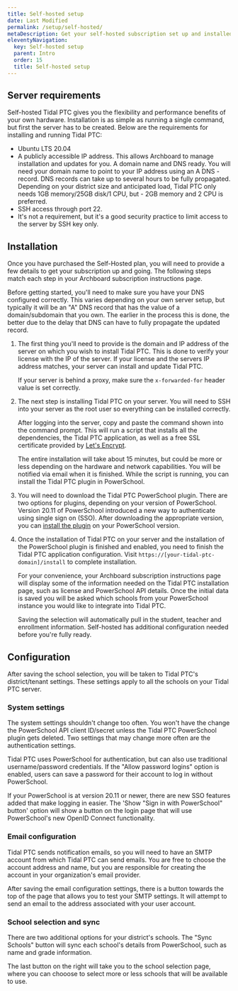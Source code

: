 ```yaml
---
title: Self-hosted setup
date: Last Modified
permalink: /setup/self-hosted/
metaDescription: Get your self-hosted subscription set up and installed.
eleventyNavigation:
  key: Self-hosted setup
  parent: Intro
  order: 15
  title: Self-hosted setup
---
```


## Server requirements

Self-hosted Tidal PTC gives you the flexibility and performance benefits of your own hardware. Installation is as simple as running a single command, but first the server has to be created. Below are the requirements for installing and running Tidal PTC:

- Ubuntu LTS 20.04
- A publicly accessible IP address. This allows Archboard to manage installation and updates for you.
A domain name and DNS ready. You will need your domain name to point to your IP address using an A DNS - record. DNS records can take up to several hours to be fully propagated.
Depending on your district size and anticipated load, Tidal PTC only needs 1GB memory/25GB disk/1 CPU, but - 2GB memory and 2 CPU is preferred.
- SSH access through port 22.
- It's not a requirement, but it's a good security practice to limit access to the server by SSH key only.

## Installation

Once you have purchased the Self-Hosted plan, you will need to provide a few details to get your subscription up and going. The following steps match each step in your Archboard subscription instructions page.

Before getting started, you'll need to make sure you have your DNS configured correctly. This varies depending on your own server setup, but typically it will be an "A" DNS record that has the value of a domain/subdomain that you own. The earlier in the process this is done, the better due to the delay that DNS can have to fully propagate the updated record.

1. The first thing you'll need to provide is the domain and IP address of the server on which you wish to install Tidal PTC. This is done to verify your license with the IP of the server. If your license and the servers IP address matches, your server can install and update Tidal PTC.

    If your server is behind a proxy, make sure the `x-forwarded-for` header value is set correctly.

2. The next step is installing Tidal PTC on your server. You will need to SSH into your server as the root user so everything can be installed correctly.

    After logging into the server, copy and paste the command shown into the command prompt. This will run a script that installs all the dependencies, the Tidal PTC application, as well as a free SSL certificate provided by [Let's Encrypt](https://letsencrypt.org/).

    The entire installation will take about 15 minutes, but could be more or less depending on the hardware and network capabilities. You will be notified via email when it is finished. While the script is running, you can install the Tidal PTC plugin in PowerSchool.

3. You will need to download the Tidal PTC PowerSchool plugin. There are two options for plugins, depending on your version of PowerSchool. Version 20.11 of PowerSchool introduced a new way to authenticate using single sign on (SSO). After downloading the appropriate version, you can [install the plugin](/setup/plugin-install/) on your PowerSchool version.

4. Once the installation of Tidal PTC on your server and the installation of the PowerSchool plugin is finished and enabled, you need to finish the Tidal PTC application configuration. Visit `https://[your-tidal-ptc-domain]/install` to complete installation.

    For your convenience, your Archboard subscription instructions page will display some of the information needed on the Tidal PTC installation page, such as license and PowerSchool API details. Once the initial data is saved you will be asked which schools from your PowerSchool instance you would like to integrate into Tidal PTC.

    Saving the selection will automatically pull in the student, teacher and enrollment information. Self-hosted has additional configuration needed before you're fully ready.

## Configuration

After saving the school selection, you will be taken to Tidal PTC's district/tenant settings. These settings apply to all the schools on your Tidal PTC server.

### System settings

The system settings shouldn't change too often. You won't have the change the PowerSchool API client ID/secret unless the Tidal PTC PowerSchool plugin gets deleted. Two settings that may change more often are the authentication settings.

Tidal PTC uses PowerSchool for authentication, but can also use traditional username/password credentials. If the "Allow password logins" option is enabled, users can save a password for their account to log in without PowerSchool.

If your PowerSchool is at version 20.11 or newer, there are new SSO features added that make logging in easier. The 'Show "Sign in with PowerSchool" button' option will show a button on the login page that will use PowerSchool's new OpenID Connect functionality.

### Email configuration

Tidal PTC sends notification emails, so you will need to have an SMTP account from which Tidal PTC can send emails. You are free to choose the account address and name, but you are responsible for creating the account in your organization's email provider.

After saving the email configuration settings, there is a button towards the top of the page that allows you to test your SMTP settings. It will attempt to send an email to the address associated with your user account.

### School selection and sync

There are two additional options for your district's schools. The "Sync Schools" button will sync each school's details from PowerSchool, such as name and grade information.

The last button on the right will take you to the school selection page, where you can chooose to select more or less schools that will be available to use.
